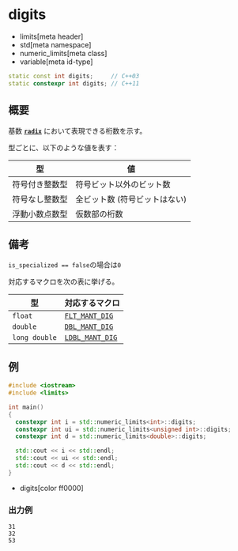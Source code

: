 # digits
* limits[meta header]
* std[meta namespace]
* numeric_limits[meta class]
* variable[meta id-type]

```cpp
static const int digits;     // C++03
static constexpr int digits; // C++11
```

## 概要
基数 **[`radix`](radix.md)** において表現できる桁数を示す。

型ごとに、以下のような値を表す：

| 型 | 値 |
|----|----|
| 符号付き整数型 | 符号ビット以外のビット数 |
| 符号なし整数型 | 全ビット数 (符号ビットはない) |
| 浮動小数点数型 | 仮数部の桁数 |


## 備考
`is_specialized == false`の場合は`0`

対応するマクロを次の表に挙げる。

| 型            | 対応するマクロ                                      |
|---------------|-----------------------------------------------------|
| `float`       | [`FLT_MANT_DIG`](/reference/cfloat/flt_mant_dig.md) |
| `double`      | [`DBL_MANT_DIG`](/reference/cfloat/dbl_mant_dig.md) |
| `long double` | [`LDBL_MANT_DIG`](/reference/cfloat/ldbl_mant_dig.md)    |


## 例
```cpp example
#include <iostream>
#include <limits>

int main()
{
  constexpr int i = std::numeric_limits<int>::digits;
  constexpr int ui = std::numeric_limits<unsigned int>::digits;
  constexpr int d = std::numeric_limits<double>::digits;

  std::cout << i << std::endl;
  std::cout << ui << std::endl;
  std::cout << d << std::endl;
}
```
* digits[color ff0000]

### 出力例
```
31
32
53
```
